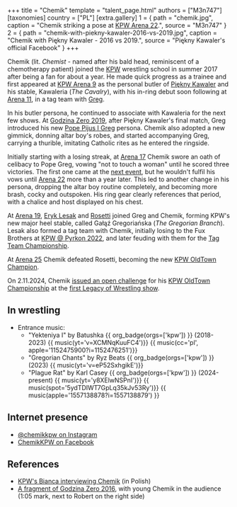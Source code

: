 +++
title = "Chemik"
template = "talent_page.html"
authors = ["M3n747"]
[taxonomies]
country = ["PL"]
[extra.gallery]
1 = { path = "chemik.jpg", caption = "Chemik striking a pose at [KPW Arena 22](@/e/kpw/2023-05-19-kpw-arena-22.md).", source = "M3n747" }
2 = { path = "chemik-with-piekny-kawaler-2016-vs-2019.jpg", caption = "Chemik with Piękny Kawaler - 2016 vs 2019.", source = "Piękny Kawaler's official Facebook" }
+++

Chemik (lit. _Chemist_ - named after his bald head, reminiscent of a chemotherapy patient) joined the [KPW](@/o/kpw.md) wrestling school in summer 2017 after being a fan for about a year.
He made quick progress as a trainee and first appeared at [KPW Arena 9](@/e/kpw/2018-03-10-kpw-arena-9-na-krawedzi.md) as the personal butler of [Piękny Kawaler](@/w/piekny-kawaler.md) and his stable, Kawaleria (_The Cavalry_), with his in-ring debut soon following at [Arena 11](@/e/kpw/2018-11-03-kpw-arena-11-podwojne-zagrozenie.md), in a tag team with [Greg](@/w/greg.md).

In his butler persona, he continued to associate with Kawaleria for the next few shows.
At [Godzina Zero 2019](@/e/kpw/2019-08-17-kpw-godzina-zero-2019.md), after Piękny Kawaler's final match, Greg introduced his new [Pope Pijus I Greg](@/e/kpw/2019-08-17-kpw-godzina-zero-2019.md#aftermath) persona.
Chemik also adopted a new gimmick, donning altar boy's robes, and started accompanying Greg, carrying a thurible, imitating Catholic rites as he entered the ringside.

Initially starting with a losing streak, at [Arena 17](2021-08-21-kpw-arena-17-odrodzenie.md) Chemik swore an oath of celibacy to Pope Greg, vowing "not to touch a woman" until he scored three victories.
The first one came at the [next event](@/e/kpw/2022-03-18-kpw-arena-18-powrot-do-przyszlosci.md), but he wouldn't fulfil his vows until [Arena 22](@/e/kpw/2023-05-19-kpw-arena-22.md) more than a year later.
This led to another change in his persona, dropping the altar boy routine completely, and becoming more brash, cocky and outspoken. His ring gear clearly references that period, with a chalice and host displayed on his chest.

At [Arena 19](@/e/kpw/2022-06-10-kpw-arena-19-oko-za-oko.md), [Eryk Lesak](@/w/eryk-lesak.md) and [Rosetti](@/w/rosetti.md) joined Greg and Chemik, forming KPW's new major heel stable, called Gałąź Gregoriańska (_The Gregorian Branch_).
Lesak also formed a tag team with Chemik, initially losing to the Fux Brothers at [KPW @ Pyrkon 2022](@/e/kpw/2022-06-18-kpw-pyrkon-2022.md), and later feuding with them for the [Tag Team Championship](@/c/kpw-tag-team-championship.md).

At [Arena 25](@/e/kpw/2024-05-17-kpw-arena-25.md) Chemik defeated Rosetti, becoming the new [KPW OldTown Champion](@/c/kpw-old-town-championship.md).

On 2.11.2024, Chemik [issued an open challenge][yt-chemik-challenge] for his [KPW OldTown Championship](@/c/kpw-old-town-championship.md) at the [first Legacy of Wrestling show](@/e/low/2024-12-01-low-1.md).

## In wrestling

* Entrance music:
  - "Yekteniya I" by Batushka {{ org_badge(orgs=['kpw']) }} (2018-2023) {{ music(yt='v=XCMNqKuuFC4')}}  {{ music(cc='pl', apple='1152475900?i=1152476251')}}
  - "Gregorian Chants" by Ryz Beats {{ org_badge(orgs=['kpw']) }} (2023) {{ music(yt='v=eP52SxhgikE')}}
  - "Plague Rat" by Karl Casey {{ org_badge(orgs=['kpw']) }} (2024-present)
  {{ music(yt='y8XElwNSPnI')}} {{ music(spot='5ydTDIWT7GpLq35kJv53Ry')}} {{ music(apple='1557138878?i=1557138879') }}

## Internet presence

* [@chemikkpw on Instagram](https://instagram.com/chemikkpw)
* [ChemikKPW on Facebook](https://www.facebook.com/ChemikKPW)

## References

* [KPW's Bianca interviewing Chemik](https://www.youtube.com/watch?v=K7J0zvAK264) (in Polish)
* [A fragment of Godzina Zero 2016](https://youtu.be/wmAyKa51clM?si=2YCEPHWYSpdoTR3a&t=65), with young Chemik in the audience (1:05 mark, next to Robert on the right side)

[yt-chemik-challenge]: https://www.youtube.com/watch?v=QwlnIhkcN40
